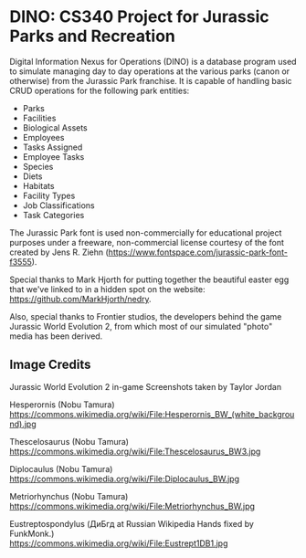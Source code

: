 # DINO: CS340 Project for Jurassic Parks and Recreation

Digital Information Nexus for Operations (DINO) is a database program used to simulate managing day to day operations at the various parks (canon or otherwise) from the Jurassic Park franchise. It is capable of handling basic CRUD operations for the following park entities:  
* Parks
* Facilities
* Biological Assets
* Employees
* Tasks Assigned
* Employee Tasks
* Species
* Diets
* Habitats
* Facility Types
* Job Classifications  
* Task Categories

The Jurassic Park font is used non-commercially for educational project purposes under a freeware, non-commercial license courtesy of the font created by Jens R. Ziehn (https://www.fontspace.com/jurassic-park-font-f3555).  

Special thanks to Mark Hjorth for putting together the beautiful easter egg that we've linked to in a hidden spot on the website: https://github.com/MarkHjorth/nedry.  

Also, special thanks to Frontier studios, the developers behind the game Jurassic World Evolution 2, from which most of our simulated "photo" media has been derived.  

Image Credits  
----------------------------------------------------------
Jurassic World Evolution 2 in-game Screenshots taken by Taylor Jordan  
  
Hesperornis (Nobu Tamura)  
https://commons.wikimedia.org/wiki/File:Hesperornis_BW_(white_background).jpg  
  
Thescelosaurus (Nobu Tamura)  
https://commons.wikimedia.org/wiki/File:Thescelosaurus_BW3.jpg  
  
Diplocaulus (Nobu Tamura)  
https://commons.wikimedia.org/wiki/File:Diplocaulus_BW.jpg  
  
Metriorhynchus (Nobu Tamura)  
https://commons.wikimedia.org/wiki/File:Metriorhynchus_BW.jpg  
  
Eustreptospondylus (ДиБгд at Russian Wikipedia Hands fixed by FunkMonk.)  
https://commons.wikimedia.org/wiki/File:Eustrept1DB1.jpg  

